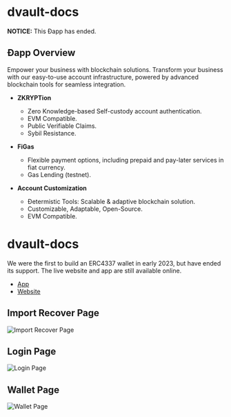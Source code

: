 # dvault-docs

**NOTICE:** This Ðapp has ended.

## Ðapp Overview
Empower your business with blockchain solutions. Transform your business with our easy-to-use account infrastructure, powered by advanced blockchain tools for seamless integration.

- **ZKRYPTion**
  - Zero Knowledge-based Self-custody account authentication.
  - EVM Compatible.
  - Public Verifiable Claims.
  - Sybil Resistance.

- **FiGas**
  - Flexible payment options, including prepaid and pay-later services in fiat currency.
  - Gas Lending (testnet).

- **Account Customization**
  - Ðetermistic Tools: Scalable & adaptive blockchain solution.
  - Customizable, Adaptable, Open-Source.
  - EVM Compatible.

# dvault-docs

We were the first to build an ERC4337 wallet in early 2023, but have ended its support. The live website and app are still available online.

- [App](https://app.dvault.site)
- [Website](https://www.dvault.site)

## Import Recover Page
![Import Recover Page](https://github.com/PandiaJason/dvault-docs/assets/100123063/a6fb0c43-decb-4a61-97de-ffc0d6daaa93)

## Login Page
![Login Page](https://github.com/PandiaJason/dvault-docs/assets/100123063/60022cc5-dd40-4828-961a-027294e02a18)

## Wallet Page
![Wallet Page](https://github.com/PandiaJason/dvault-docs/assets/100123063/d8196dcb-0286-4438-8820-5c45b50e185e)
